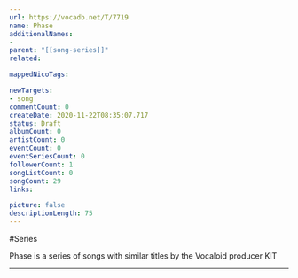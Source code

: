 ```yaml
---
url: https://vocadb.net/T/7719
name: Phase
additionalNames: 
- 
parent: "[[song-series]]"
related:

mappedNicoTags:

newTargets:
- song
commentCount: 0
createDate: 2020-11-22T08:35:07.717
status: Draft
albumCount: 0
artistCount: 0
eventCount: 0
eventSeriesCount: 0
followerCount: 1
songListCount: 0
songCount: 29
links: 

picture: false
descriptionLength: 75
---
```


#Series

Phase is a series of songs with similar titles by the Vocaloid producer KIT

---

